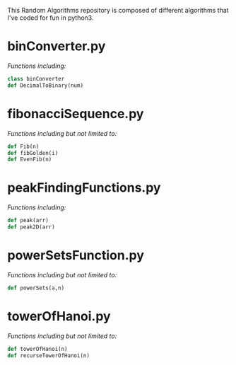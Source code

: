 This Random Algorithms repository is composed of different algorithms that I've coded for fun in python3.

# binConverter.py
*Functions including:*
```python
class binConverter
def DecimalToBinary(num)
```
# fibonacciSequence.py
*Functions including but not limited to:*
```python
def Fib(n)
def fibGolden(i)
def EvenFib(n)
```


# peakFindingFunctions.py
*Functions including:*
```python
def peak(arr)
def peak2D(arr)
```

# powerSetsFunction.py
*Functions including but not limited to:*
```python
def powerSets(a,n)
```

# towerOfHanoi.py
*Functions including but not limited to:*
```python 
def towerOfHanoi(n)
def recurseTowerOfHanoi(n)
```


